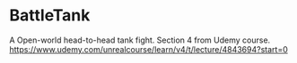 # BattleTank
A Open-world head-to-head tank fight.  Section 4 from Udemy course.
https://www.udemy.com/unrealcourse/learn/v4/t/lecture/4843694?start=0


